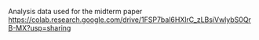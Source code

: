 Analysis data used for the midterm paper
https://colab.research.google.com/drive/1FSP7bal6HXlrC_zLBsiVwlybS0QrB-MX?usp=sharing
